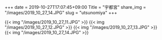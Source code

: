 +++
date  = 2019-10-27T17:07:45+09:00
Title = "宇都宮"
share_img = "/images/2019_10_27_14.JPG"
slug = "utsunomiya"
+++

{{< img "/images/2019_10_27_11.JPG" >}}
{{< img "/images/2019_10_27_12.JPG" >}}
{{< img "/images/2019_10_27_13.JPG" >}}
{{< img "/images/2019_10_27_14.JPG" >}}